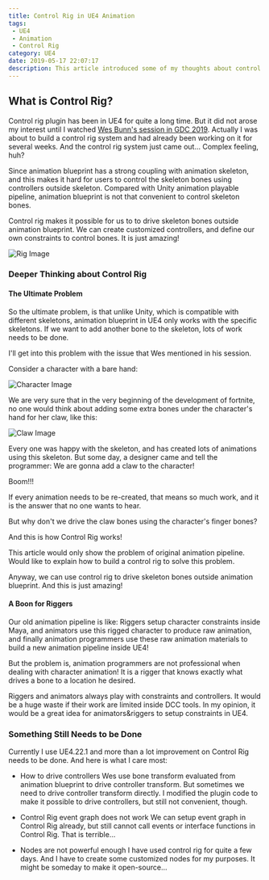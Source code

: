 ```yaml
---
title: Control Rig in UE4 Animation
tags: 
 - UE4
 - Animation
 - Control Rig
category: UE4
date: 2019-05-17 22:07:17
description: This article introduced some of my thoughts about control rig system in UE4
---
```



## What is Control Rig? 

Control rig plugin has been in UE4 for quite a long time. But it did not arose my interest until I watched [Wes Bunn's session in GDC 2019](https://www.youtube.com/watch?v=TYSdxW2WHcI). Actually I was about to build a control rig system and had already been working on it for several weeks. And the control rig system just came out... Complex feeling, huh? 

Since animation blueprint has a strong coupling with animation skeleton, and this makes it hard for users to control the skeleton bones using controllers outside skeleton. Compared with Unity animation playable pipeline, animation blueprint is not that convenient to control skeleton bones. 

Control rig makes it possible for us to to drive skeleton bones outside animation blueprint. We can create customized controllers, and define our own constraints to control bones. It is just amazing!

![Rig Image](image1.png)

### Deeper Thinking about Control Rig

#### The Ultimate Problem
So the ultimate problem, is that unlike Unity, which is compatible with different skeletons, animation blueprint in UE4 only works with the specific skeletons. If we want to add another bone to the skeleton, lots of work needs to be done. 

I'll get into this problem with the issue that Wes mentioned in his session. 

Consider a character with a bare hand: 

![Character  Image](image2.png)

We are very sure that in the very beginning of the development of fortnite, no one would think about adding some extra bones under the character's hand for her claw, like this: 

![Claw Image](image3.png)

Every one was happy with the skeleton, and has created lots of animations using this skeleton. But some day, a designer came and tell the programmer: We are gonna add a claw to the character! 

Boom!!! 

If every animation needs to be re-created, that means so much work, and it is the answer that no one wants to hear. 

But why don't we drive the claw bones using the character's finger bones? 

And this is how Control Rig works! 

This article would only show the problem of original animation pipeline. Would like to explain how to build a control rig to solve this problem. 

Anyway, we can use control rig to drive skeleton bones outside animation blueprint. And this is just amazing! 

#### A Boon for Riggers
Our old animation pipeline is like: Riggers setup character constraints inside Maya, and animators use this rigged character to produce raw animation, and finally animation programmers use these raw animation materials to build a new animation pipeline inside UE4! 

But the problem is, animation programmers are not professional when dealing with character animation! It is a rigger that knows exactly what drives a bone to a location he desired. 

Riggers and animators always play with constraints and controllers. It would be a huge waste if their work are limited inside DCC tools. In my opinion, it would be a great idea for animators&riggers to setup constraints in UE4. 

### Something Still Needs to be Done
Currently I use UE4.22.1 and more than a lot improvement on Control Rig needs to be done. And here is what I care most: 

 - How to drive controllers 
Wes use bone transform evaluated from animation blueprint to drive controller transform. But sometimes we need to drive controller transform directly. I modified the plugin code to make it possible to drive controllers, but still not convenient, though. 

 - Control Rig event graph does not work 
We can setup event graph in Control Rig already, but still cannot call events or interface functions in Control Rig. That is terrible... 

 - Nodes are not powerful enough
I have used control rig for quite a few days. And I have to create some customized nodes for my purposes. It might be someday to make it open-source... 
